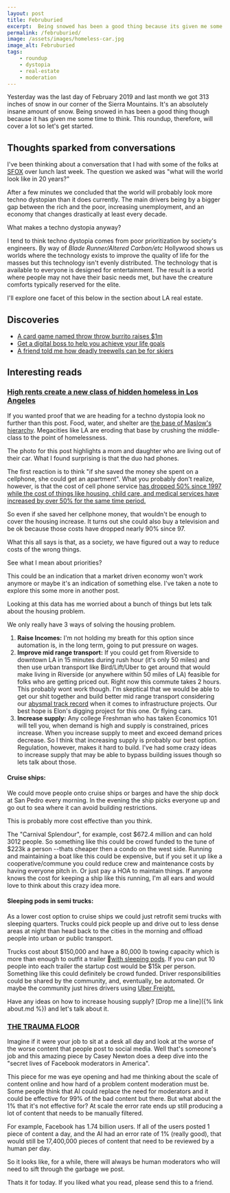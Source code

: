 ```yaml
---
layout: post
title: Februburied
excerpt:  Being snowed has been a good thing because its given me some time to think. This roundup, therefore, will cover a lot so let's get started.
permalink: /februburied/
image: /assets/images/homeless-car.jpg
image_alt: Februburied
tags:
    - roundup
    - dystopia
    - real-estate
    - moderation
---
```


Yesterday was the last day of February 2019 and last month we got 313 inches of snow in our corner of the Sierra Mountains. It's an absolutely insane amount of snow. Being snowed in has been a good thing though because it has given me some time to think. This roundup, therefore, will cover a lot so let's get started.

## Thoughts sparked from conversations
I've been thinking about a conversation that I had with some of the folks at [SFOX](https://www.sfox.com) over lunch last week. The question we asked was "what will the world look like in 20 years?"

After a few minutes we concluded that the world will probably look more techno dystopian than it does currently. The main drivers being by a bigger gap between the rich and the poor, increasing unemployment, and an economy that changes drastically at least every decade.

What makes a techno dystopia anyway?

I tend to think techno dystopia comes from poor prioritization by society's engineers. By way of *Blade Runner/Altered Carbon/etc* Hollywood shows us worlds where the technology exists to improve the quality of life for the masses but this technology isn't evenly distributed. The technology that is available to everyone is designed for entertainment. The result is a world where people may not have their basic needs met, but have the creature comforts typically reserved for the elite.

I'll explore one facet of this below in the section about LA real estate.


## Discoveries
- [A card game named throw throw burrito raises $1m](https://www.kickstarter.com/projects/elanlee/throw-throw-burrito)
- [Get a digital boss to help you achieve your life goals](https://bossasaservice.life/)
- [A friend told me how deadly treewells can be for skiers](https://www.powder.com/stories/the-safe-zone/how-to-prevent-snow-immersion-suffocation/)

## Interesting reads
### [High rents create a new class of hidden homeless in Los Angeles](https://www.cbsnews.com/news/los-angeles-hidden-homeless-priced-out-cbsn-originals/?fbclid=IwAR0eUiLHPPARlkM1Gz5UuRKTU3_8tWwexxdXSvO-n9wXhKQJKv8-ajNrshU)
If you wanted proof that we are heading for a techno dystopia look no further than this post. Food, water, and shelter are [the base of Maslow's hierarchy](https://en.wikipedia.org/wiki/Maslow%27s_hierarchy_of_needs). Megacities like LA are eroding that base by crushing the middle-class to the point of homelessness.

The photo for this post highlights a mom and daughter who are living out of their car. What I found surprising is that the duo had phones.

The first reaction is to think "if she saved the money she spent on a cellphone, she could get an apartment". What you probably don't realize, however, is that the cost of cell phone service [has dropped 50% since 1997 while the cost of things like housing, child care, and medical services have increased by over 50% for the same time period.](http://www.aei.org/publication/chart-of-the-day-century-price-changes-1997-to-2017/) 

So even if she saved her cellphone money, that wouldn't be enough to cover the housing increase. It turns out she could also buy a television and be ok because those costs have dropped nearly 90% since 97.

What this all says is that, as a society, we have figured out a way to reduce costs of the wrong things.

See what I mean about priorities?

This could be an indication that a market driven economy won't work anymore or maybe it's an indication of something else. I've taken a note to explore this some more in another post.

Looking at this data has me worried about a bunch of things but lets talk about the housing problem.

We only really have 3 ways of solving the housing problem.

1. **Raise Incomes:** I'm not holding my breath for this option since automation is, in the long term, going to put pressure on wages.
2. **Improve mid range transport:** If you could get from Riverside to downtown LA in 15 minutes during rush hour (it's only 50 miles) and then use urban transport like Bird/Lift/Uber to get around that would make living in Riverside (or anywhere within 50 miles of LA) feasible for folks who are getting priced out. Right now this commute takes 2 hours. This probably wont work though. I'm skeptical that we would be able to get our shit together and build better mid range transport considering our [abysmal track record](https://en.wikipedia.org/wiki/California_High-Speed_Rail) when it comes to infrastructure projects. Our best hope is Elon's digging project for this one. Or flying cars.
3. **Increase supply:** Any college Freshman who has taken Economics 101 will tell you, when demand is high and supply is constrained, prices increase. When you increase supply to meet and exceed demand prices decrease. So I think that increasing supply is probably our best option. Regulation, however, makes it hard to build. I've had some crazy ideas to increase supply that may be able to bypass building issues though so lets talk about those.

#### Cruise ships:
We could move people onto cruise ships or barges and have the ship dock at San Pedro every morning. In the evening the ship picks everyone up and go out to sea where it can avoid building restrictions. 

This is probably more cost effective than you think. 

The "Carnival Splendour", for example, cost $672.4 million and can hold 3012 people. So something like this could be crowd funded to the tune of $223k a person --thats cheaper then a condo on the west side. Running and maintaining a boat like this could be expensive, but if you set it up like a cooperative/commune you could reduce crew and maintenance costs by having everyone pitch in. Or just pay a HOA to maintain things. If anyone knows the cost for keeping a ship like this running, I'm all ears and would love to think about this crazy idea more.

#### Sleeping pods in semi trucks:
As a lower cost option to cruise ships we could just retrofit semi trucks with sleeping quarters. Trucks could pick people up and drive out to less dense areas at night than head back to the cities in the morning and offload people into urban or public transport.

Trucks cost about $150,000 and have a 80,000 lb towing capacity which is more than enough to outfit a trailer [with sleeping pods](https://www.cnn.com/travel/article/tokyo-luxury-capsule-hotels/index.html). If you can put 10 people into each trailer the startup cost would be $15k per person. Something like this could definitely be crowd funded. Driver responsibilities could be shared by the community, and, eventually, be automated. Or maybe the community just hires drivers using [Uber Freight.](https://www.uberfreight.com/)

Have any ideas on how to increase housing supply? [Drop me a line]({% link about.md %}) and let's talk about it.

### [THE TRAUMA FLOOR](https://www.theverge.com/2019/2/25/18229714/cognizant-facebook-content-moderator-interviews-trauma-working-conditions-arizona)
Imagine if it were your job to sit at a desk all day and look at the worse of the worse content that people post to social media. Well that's someone's job and this amazing piece by Casey Newton does a deep dive into the "secret lives of Facebook moderators in America".

This piece for me was eye opening and had me thinking about the scale of content online and how hard of a problem content moderation must be. Some people think that AI could replace the need for moderators and it could be effective for 99% of the bad content but there. But what about the 1% that it's not effective for? At scale the error rate ends up still producing a lot of content that needs to be manually filtered.

For example, Facebook has 1.74 billion users. If all of the users posted 1 piece of content a day, and the AI had an error rate of 1% (really good), that would still be 17,400,000 pieces of content that need to be reviewed by a human per day.

So it looks like, for a while, there will always be human moderators who will need to sift through the garbage we post.

Thats it for today. If you liked what you read, please send this to a friend.